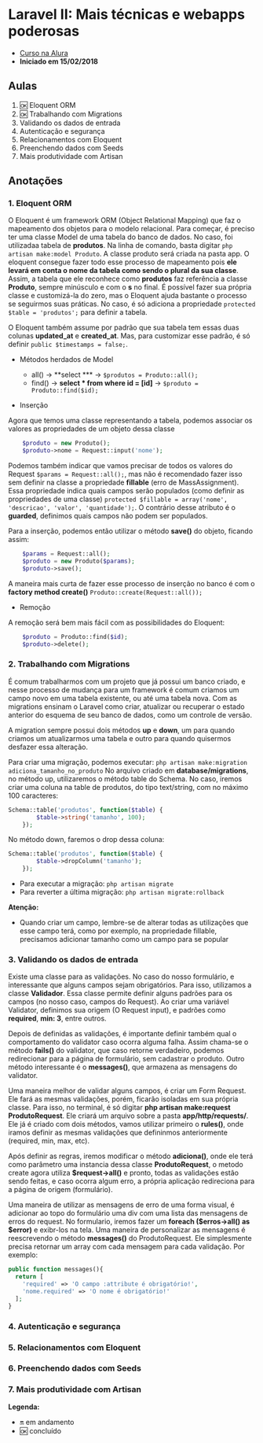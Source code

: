 # Laravel II: Mais técnicas e webapps poderosas

- [Curso na Alura](https://cursos.alura.com.br/course/laravel-2)
- **Iniciado em 15/02/2018**

## Aulas

1. :ok: Eloquent ORM
2. :ok: Trabalhando com Migrations
3. Validando os dados de entrada
4. Autenticação e segurança
5. Relacionamentos com Eloquent
6. Preenchendo dados com Seeds
7. Mais produtividade com Artisan

## Anotações

### 1. Eloquent ORM

O Eloquent é um framework ORM (Object Relational Mapping) que faz o mapeamento dos objetos para o modelo relacional.
Para começar, é preciso ter uma classe Model de uma tabela do banco de dados. No caso, foi utilizadaa tabela de **produtos**. Na linha de comando, basta digitar ``php artisan make:model Produto``. A classe produto será criada na pasta app. O eloquent consegue fazer todo esse processo de mapeamento pois **ele levará em conta o nome da tabela como sendo o plural da sua classe**. Assim, a tabela que ele reconhece como **produtos** faz referência a classe **Produto**, sempre minúsculo e com o **s** no final. É possível fazer sua própria classe e customizá-la do zero, mas o Eloquent ajuda bastante o processo se seguirmos suas práticas. No caso, é só adiciona a propriedade ``protected $table = 'produtos';`` para definir a tabela.

O Eloquent também assume por padrão que sua tabela tem essas duas colunas **updated_at** e **created_at**. Mas, para customizar esse padrão, é só definir ``public $timestamps = false;``.

- Métodos herdados de Model
  - all() -> **select *** -> ``$produtos = Produto::all();``
  - find() -> **select * from where id = [id]** -> ``$produto = Produto::find($id);``

- Inserção

Agora que temos uma classe representando a tabela, podemos associar os valores as propriedades de um objeto dessa classe

```php
    $produto = new Produto();
    $produto->nome = Request::input('nome');
```

Podemos também indicar que vamos precisar de todos os valores do Request ``$params = Request::all();``, mas não é recomendado fazer isso sem definir na classe a propriedade **fillable** (erro de MassAssignment). Essa propriedade indica quais campos serão populados (como definir as propriedades de uma classe) ``protected $fillable = array('nome', 'descricao', 'valor', 'quantidade');``. O contrário desse atributo é o **guarded**, definimos quais campos não podem ser populados.

Para a inserção, podemos então utilizar o método **save()** do objeto, ficando assim:

```php
    $params = Request::all();
    $produto = new Produto($params);
    $produto->save();
```

A maneira mais curta de fazer esse processo de inserção no banco é com o **factory method create()** ``Produto::create(Request::all());``

- Remoção

A remoção será bem mais fácil com as possibilidades do Eloquent:

```php
    $produto = Produto::find($id);
    $produto->delete();
```

### 2. Trabalhando com Migrations

É comum trabalharmos com um projeto que já possui um banco criado, e nesse processo de mudança para um framework é comum criamos um campo novo em uma tabela existente, ou até uma tabela nova. Com as migrations ensinam o Laravel como criar, atualizar ou recuperar o estado anterior do esquema de seu banco de dados, como um controle de versão.

A migration sempre possui dois métodos **up** e **down**, um para quando criamos um atualizarmos uma tabela e outro para quando quisermos desfazer essa alteração.

Para criar uma migração, podemos executar: ``php artisan make:migration adiciona_tamanho_no_produto``
No arquivo criado em **database/migrations**, no método up, utilizaremos o método table do Schema. No caso, iremos criar uma coluna na table de produtos, do tipo text/string, com no máximo 100 caracteres:

```php
Schema::table('produtos', function($table) {
        $table->string('tamanho', 100);
    });
```

No método down, faremos o drop dessa coluna:

```php
Schema::table('produtos', function($table) {
        $table->dropColumn('tamanho');
    });
```

- Para executar a migração: ``php artisan migrate``
- Para reverter a última migração: ``php artisan migrate:rollback``

**Atenção:**

- Quando criar um campo, lembre-se de alterar todas as utilizações que esse campo terá, como por exemplo, na propriedade fillable, precisamos adicionar tamanho como um campo para se popular

### 3. Validando os dados de entrada

Existe uma classe para as validações. No caso do nosso formulário, e interessante que alguns campos sejam obrigatórios. Para isso, utilizamos a classe **Validador**. Essa classe permite definir alguns padrões para os campos (no nosso caso, campos do Request).
Ao criar uma variável Validator, definimos sua origem (O Request input), e padrões como **required**, **min: 3**, entre outros.

Depois de definidas as validações, é importante definir também qual o comportamento do validator caso ocorra alguma falha. Assim chama-se o método **fails()** do validator, que caso retorne verdadeiro, podemos redirecionar para a página de formulário, sem cadastrar o produto. Outro método interessante é o **messages()**, que armazena as mensagens do validator.

Uma maneira melhor de validar alguns campos, é criar um Form Request. Ele fará as mesmas validações, porém, ficarão isoladas em sua própria classe. Para isso, no terminal, é só digitar **php artisan make:request ProdutoRequest**. Ele criará um arquivo sobre a pasta **app/http/requests/**. Ele já é criado com dois métodos, vamos utilizar primeiro o **rules()**, onde iramos definir as mesmas validações que defininmos anteriormente (required, min, max, etc).

Após definir as regras, iremos modificar o método **adiciona()**, onde ele terá como parâmetro uma instancia dessa classe **ProdutoRequest**, o metodo create agora utiliza **$request->all()** e pronto, todas as validações estão sendo feitas, e caso ocorra algum erro, a própria aplicação redireciona para a página de origem (formulário).

Uma maneira de utilizar as mensagens de erro de uma forma visual, é adicionar ao topo do formulário uma div com uma lista das mensagens de erros do request. No formulario, iremos fazer um **foreach ($erros->all() as $error)** e exibr-los na tela. Uma maneira de personalizar as mensagens é reescrevendo o método **messages()** do ProdutoRequest. Ele simplesmente precisa retornar um array com cada mensagem para cada validação. Por exemplo:

```php
public function messages(){
  return [
    'required' => 'O campo :attribute é obrigatório!',
    'nome.required' => 'O nome é obrigatório!'
  ];
}

```

### 4. Autenticação e segurança

### 5. Relacionamentos com Eloquent

### 6. Preenchendo dados com Seeds

### 7. Mais produtividade com Artisan

**Legenda:**

- :on: em andamento
- :ok: concluído
